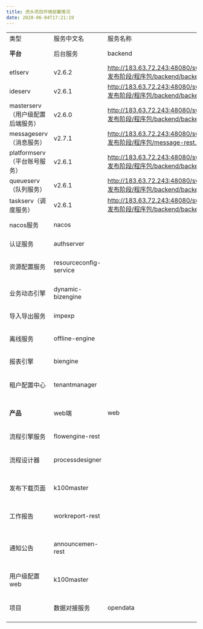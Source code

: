 ```yaml
---
title: 虎头项目环境部署情况
date: 2020-06-04T17:21:19
---
```


||||||||
|---|---|---|---|---|---|---|
|类型|服务中文名|服务名称|war包名称|当前版本|对应版本包下载|备注|
|**平台**|后台服务|backend|accountserv（账号服务）|v2.6.1|http://183.63.72.243:48080/svn/doc/aPaaS/V2.6/5.发布阶段/程序包/backend/backend.zip(2143)||
|etlserv|v2.6.2|http://183.63.72.243:48080/svn/doc/aPaaS/V2.6/5.发布阶段/程序包/backend/backend.zip(2143)||
|ideserv|v2.6.1|http://183.63.72.243:48080/svn/doc/aPaaS/V2.6/5.发布阶段/程序包/backend/backend.zip(2143)||
|masterserv（用户级配置后端服务）|v2.6.0|http://183.63.72.243:48080/svn/doc/aPaaS/V2.6/5.发布阶段/程序包/backend/backend.zip(2143)||
|messageserv（消息服务）|v2.7.1|http://183.63.72.243:48080/svn/doc/aPaaS/v2.7/5.发布阶段/程序包/message-rest.zip(2205)||
|platformserv（平台账号服务）|v2.6.1|http://183.63.72.243:48080/svn/doc/aPaaS/V2.6/5.发布阶段/程序包/backend/backend.zip(2143)||
|queueserv（队列服务）|v2.6.1|http://183.63.72.243:48080/svn/doc/aPaaS/V2.6/5.发布阶段/程序包/backend/backend.zip(2143)||
|taskserv（调度服务）|v2.6.1|http://183.63.72.243:48080/svn/doc/aPaaS/V2.6/5.发布阶段/程序包/backend/backend.zip(2143)||
|nacos服务|nacos||v1.0.0|http://183.63.72.243:48080/svn/doc/aPaaS/V2.6/5.发布阶段/程序包/nacos/nacos.zip(2143)||
|认证服务|authserver||v2.6|http://183.63.72.243:48080/svn/doc/aPaaS/V2.6/5.发布阶段/程序包/authserver/authserver.zip||
|资源配置服务|resourceconfig-service||v2.6.1|http://183.63.72.243:48080/svn/doc/aPaaS/V2.6/5.发布阶段/程序包/resourceconfig-service/resourceconfig-service.zip(2143)||
|业务动态引擎|dynamic-bizengine||v2.6.1|http://183.63.72.243:48080/svn/doc/aPaaS/V2.6/5.发布阶段/程序包/dynamic-bizengine/dynamic-bizengine.zip(2143)||
|导入导出服务|impexp||v2.6.1|http://183.63.72.243:48080/svn/doc/aPaaS/V2.6/5.发布阶段/程序包/impexp/impexp.zip(2143)||
|离线服务|offline-engine||v2.6.1|http://183.63.72.243:48080/svn/doc/aPaaS/V2.6/5.发布阶段/程序包/offline-engine/offline-engine.zip(2143)||
|报表引擎|biengine||v2.6.3|http://183.63.72.243:48080/svn/doc/aPaaS/V2.6/5.发布阶段/程序包/biengine/biengine.zip(2292)||
|租户配置中心|tenantmanager||v2.6.0|http://183.63.72.243:48080/svn/doc/aPaaS/V2.6/5.发布阶段/程序包/tenantmanagement/tenantmanagement.zip(2143)||
|**产品**|web端|web||v8.5.7|http://183.63.72.243:48080/svn/doc/xtionkx/V8.5/5.发布阶段/1.运维交付包/产品部署包/web/V8.5.zip(2220)|上线时间：2020.3.9|
|流程引擎服务|flowengine-rest||v2.6|http://183.63.72.243:48080/svn/doc/aPaaS/V2.6/5.发布阶段/程序包/flowengine-rest/flowengine-rest.zip||
|流程设计器|processdesigner||v2.5.2|http://183.63.72.243:48080/svn/doc/xtionkx/V8.3/5.发布阶段/1.运维交付包/产品部署包/processdesigner/processdesigner.zip(1836)||
|发布下载页面|k100master||v8.3|http://183.63.72.243:48080/svn/doc/xtionkx/V8.3/5.发布阶段/1.运维交付包/产品部署包/appmanager/appmanager.zip(1839)||
|工作报告|workreport-rest||v8.3|http://183.63.72.243:48080/svn/doc/xtionkx/V8.3/5.发布阶段/1.运维交付包/产品部署包/产品微服务/workreport-rest/workreport-rest.zip(1640)||
|通知公告|announcemen-rest||v8.3|http://183.63.72.243:48080/svn/doc/xtionkx/V8.3/5.发布阶段/1.运维交付包/产品部署包/产品微服务/announcement-rest/announcement-rest.zip(1640)||
|用户级配置web|k100master||v8.3.1|http://183.63.72.243:48080/svn/doc/xtionkx/V8.3/5.发布阶段/1.运维交付包/产品部署包/web/k100master.zip(1670)||
|项目|数据对接服务|opendata||v2.5.2|http://183.63.72.243:48080/svn/doc/aPaaS/V2.5/5.发布阶段/程序包/后台服务/opendata/opendata.zip(2068)||